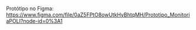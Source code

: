 Protótipo no Figma: https://www.figma.com/file/0aZ5FPtO8owUtkHyBhtqMH/Prototipo_MonitoriaPOLI?node-id=0%3A1
